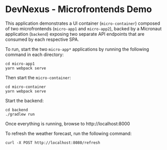 # DevNexus - Microfrontends Demo

This application demonstrates a UI container (`micro-container`) composed of two microfrontends (`micro-app1` and `micro-app2`), backed by a Micronaut application (`backend`) exposing two separate API endpoints that are consumed by each respective SPA. 

To run, start the two `micro-app*` applications by running the following command in each directory:

```
cd micro-app1
yarn webpack serve
```

Then start the `micro-container`:


```
cd micro-container
yarn webpack serve
```

Start the backend:

```
cd backend
./gradlew run
```

Once everything is running, browse to http://localhost:8000

To refresh the weather forecast, run the following command:

```
curl -X POST http://localhost:8080/refresh
```

